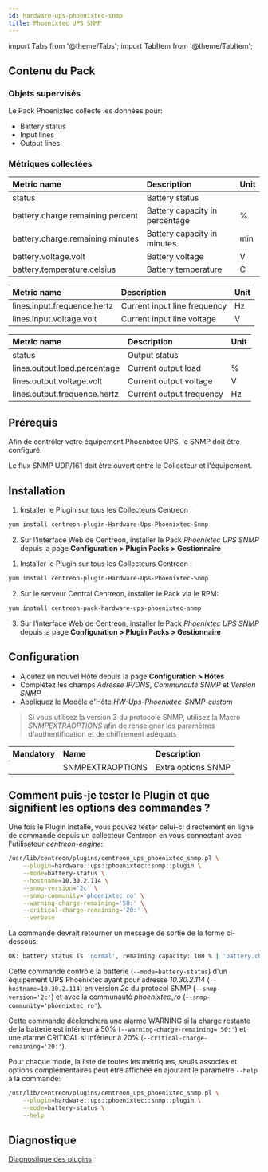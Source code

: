 ```yaml
---
id: hardware-ups-phoenixtec-snmp
title: Phoenixtec UPS SNMP
---
```

import Tabs from '@theme/Tabs';
import TabItem from '@theme/TabItem';


## Contenu du Pack

### Objets supervisés

Le Pack Phoenixtec collecte les données pour:
* Battery status
* Input lines
* Output lines

### Métriques collectées

<Tabs groupId="sync">
<TabItem value="Battery-status" label="Battery-status">

| Metric name                      | Description                    | Unit |
| :------------------------------- | :----------------------------- | :--- |
| status                           | Battery status                 |      |
| battery.charge.remaining.percent | Battery capacity in percentage | %    |
| battery.charge.remaining.minutes | Battery capacity in minutes    | min  |
| battery.voltage.volt             | Battery voltage                | V    |
| battery.temperature.celsius      | Battery temperature            | C    |

</TabItem>
<TabItem value="Input-lines" label="Input-lines">

| Metric name                 | Description                  | Unit  |
| :-------------------------- | :--------------------------- | :---- |
| lines.input.frequence.hertz | Current input line frequency | Hz    |
| lines.input.voltage.volt    | Current input line voltage   | V     |

</TabItem>
<TabItem value="Output-lines" label="Output-lines">

| Metric name                  | Description               | Unit  |
| :--------------------------- | :------------------------ | :---- |
| status                       | Output status             |       |
| lines.output.load.percentage | Current output load       | %     |
| lines.output.voltage.volt    | Current output voltage    | V     |
| lines.output.frequence.hertz | Current output frequency  | Hz    |

</TabItem>
</Tabs>

## Prérequis

Afin de contrôler votre équipement Phoenixtec UPS, le SNMP doit être configuré. 

Le flux SNMP UDP/161 doit être ouvert entre le Collecteur et l'équipement.

## Installation

<Tabs groupId="sync">
<TabItem value="Online License" label="Online License">

1. Installer le Plugin sur tous les Collecteurs Centreon :

```bash
yum install centreon-plugin-Hardware-Ups-Phoenixtec-Snmp
```

2. Sur l'interface Web de Centreon, installer le Pack *Phoenixtec UPS SNMP* depuis la page **Configuration > Plugin Packs > Gestionnaire**

</TabItem>
<TabItem value="Offline License" label="Offline License">

1. Installer le Plugin sur tous les Collecteurs Centreon :

```bash
yum install centreon-plugin-Hardware-Ups-Phoenixtec-Snmp
```

2. Sur le serveur Central Centreon, installer le Pack via le RPM:

```bash
yum install centreon-pack-hardware-ups-phoenixtec-snmp
```

3. Sur l'interface Web de Centreon, installer le Pack *Phoenixtec UPS SNMP* depuis la page **Configuration > Plugin Packs > Gestionnaire**

</TabItem>
</Tabs>

## Configuration

* Ajoutez un nouvel Hôte depuis la page **Configuration > Hôtes**
* Complétez les champs *Adresse IP/DNS*, *Communauté SNMP* et *Version SNMP*
* Appliquez le Modèle d'Hôte *HW-Ups-Phoenixtec-SNMP-custom*

> Si vous utilisez la version 3 du protocole SNMP, utilisez la Macro *SNMPEXTRAOPTIONS* afin de renseigner les paramètres
> d'authentification et de chiffrement adéquats

| Mandatory   | Name                    | Description                       |
| :---------- | :---------------------- | :---------------------------------|
|             | SNMPEXTRAOPTIONS        | Extra options SNMP                |

## Comment puis-je tester le Plugin et que signifient les options des commandes ?

Une fois le Plugin installé, vous pouvez tester celui-ci directement en ligne de commande
depuis un collecteur Centreon en vous connectant avec l'utilisateur *centreon-engine*:

```bash
/usr/lib/centreon/plugins/centreon_ups_phoenixtec_snmp.pl \
    --plugin=hardware::ups::phoenixtec::snmp::plugin \
    --mode=battery-status \
    --hostname=10.30.2.114 \
    --snmp-version='2c' \
    --snmp-community='phoenixtec_ro' \
    --warning-charge-remaining='50:' \
    --critical-charge-remaining='20:' \
    --verbose
```

La commande devrait retourner un message de sortie de la forme ci-dessous:

```bash
OK: battery status is 'normal', remaining capacity: 100 % | 'battery.charge.remaining.percent'=100%;50:;20:;0;100 'battery.voltage.volt'=2.2V;;;; 'battery.temperature.celsius'=31.5C;;;;
```

Cette commande contrôle la batterie (```--mode=battery-status```) d'un équipement UPS Phoenixtec ayant pour adresse *10.30.2.114* (```--hostname=10.30.2.114```) 
en version *2c* du protocol SNMP (```--snmp-version='2c'```) et avec la communauté *phoenixtec_ro* (```--snmp-community='phoenixtec_ro'```).

Cette commande déclenchera une alarme WARNING si la charge restante de la batterie est inférieur à 50% (```--warning-charge-remaining='50:'```)
et une alarme CRITICAL si inférieur à 20% (```--critical-charge-remaining='20:'```).

Pour chaque mode, la liste de toutes les métriques, seuils associés et options complémentaires peut être affichée
en ajoutant le paramètre ```--help``` à la commande:

```bash
/usr/lib/centreon/plugins/centreon_ups_phoenixtec_snmp.pl \
    --plugin=hardware::ups::phoenixtec::snmp::plugin \
    --mode=battery-status \
    --help
```

## Diagnostique

[Diagnostique des plugins](../getting-started/how-to-guides/troubleshooting-plugins.md)
